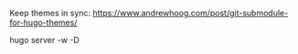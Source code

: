 Keep themes in sync: https://www.andrewhoog.com/post/git-submodule-for-hugo-themes/

hugo server -w -D